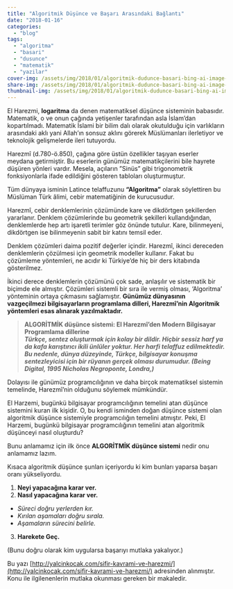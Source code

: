 ```yaml
---
title: "Algoritmik Düşünce ve Başarı Arasındaki Bağlantı"
date: "2018-01-16"
categories: 
  - "blog"
tags: 
  - "algoritma"
  - "basari"
  - "dusunce"
  - "matematik"
  - "yazilar"
cover-img: /assets/img/2018/01/algoritmik-dudunce-basari-bing-ai-image-creator-mantik-yaraticilik-matematik.jpeg
share-img: /assets/img/2018/01/algoritmik-dudunce-basari-bing-ai-image-creator-mantik-yaraticilik-matematik.jpeg
thumbnail-img: /assets/img/2018/01/algoritmik-dudunce-basari-bing-ai-image-creator-mantik-yaraticilik-matematik.jpeg
---
```



El Harezmi, **logaritma** da denen matematiksel düşünce sisteminin babasıdır. Matematik, o ve onun çağında yetişenler tarafından asla İslam’dan kopartılmadı. Matematik İslami bir bilim dalı olarak okutulduğu için varlıkların arasındaki aklı yani Allah’ın sonsuz aklını görerek Müslümanları ilerletiyor ve teknolojik gelişmelerde ileri tutuyordu.

Harezmî (d.780-ö.850), çağına göre üstün özellikler taşıyan eserler meydana getirmiştir. Bu eserlerin günümüz matematikçilerini bile hayrete düşüren yönleri vardır. Mesela, açıların ”Sinüs” gibi trigonometrik fonksiyonlarla ifade edildiğini gösteren tabloları oluşturmuştur.

Tüm dünyaya isminin Latince telaffuzunu **“Algoritma”** olarak söylettiren bu Müslüman Türk âlimi, cebir matematiğinin de kurucusudur.

Harezmî, cebir denklemlerinin çözümünde kare ve dikdörtgen şekillerden yararlanır. Denklem çözümlerinde bu geometrik şekilleri kullandığından, denklemlerde hep artı işaretli terimler göz önünde tutulur. Kare, bilinmeyeni, dikdörtgen ise bilinmeyenin sabit bir katını temsil eder.

Denklem çözümleri daima pozitif değerler içindir. Harezmî, ikinci dereceden denklemlerin çözülmesi için geometrik modeller kullanır. Fakat bu çözümleme yöntemleri, ne acıdır ki Türkiye’de hiç bir ders kitabında gösterilmez.

İkinci derece denklemlerin çözümünü çok sade, anlaşılır ve sistematik bir biçimde ele almıştır. Çözümleri sistemli bir sıra ile vermiş olması, ‘Algoritma’ yönteminin ortaya çıkmasını sağlamıştır. **Günümüz dünyasının vazgeçilmezi bilgisayarların programlama dilleri, Harezmî’nin Algoritmik yöntemleri esas alınarak yazılmaktadır.**

> **ALGORİTMİK düşünce sistemi: El Harezmî’den Modern Bilgisayar Programlama dillerine**  
> **_Türkçe, sentez oluşturmak için kolay bir dildir. Hiçbir sessiz harf ya da kafa karıştırıcı ikili ünlüler yoktur. Her harfi telaffuz edilmektedir. Bu nedenle, dünya düzeyinde, Türkçe, bilgisayar konuşma sentezleyicisi için bir rüyanın gerçek olması durumudur. (Being Digital, 1995 Nicholas Negroponte, Londra,)_**

Dolayısı ile günümüz programcılığının ve daha birçok matematiksel sistemin temelinde, Harezmî’nin olduğunu söylemek mümkündür.

El Harzemi, bugünkü bilgisayar programcılığının temelini atan düşünce sistemini kuran ilk kişidir. O, bu kendi isminden doğan düşünce sistemi olan algoritmik düşünce sistemiyle programcılığın temelini atmıştır. Peki, El Harzemi, bugünkü bilgisayar programcılığının temelini atan algoritmik düşünceyi nasıl oluşturdu?

Bunu anlamamız için ilk önce **ALGORİTMİK düşünce sistemi** nedir onu anlamamız lazım.

Kısaca algoritmik düşünce şunları içeriyordu ki kim bunları yaparsa başarı oranı yükseliyordu.

1. **Neyi yapacağına karar ver.**  
2. **Nasıl yapacağına karar ver.**  
  - *Süreci doğru yerlerden kır.*
  - *Kırılan aşamaları doğru sırala.*
  - *Aşamaların sürecini belirle.*
3. **Harekete Geç.**

(Bunu doğru olarak kim uygularsa başarıyı mutlaka yakalıyor.)

Bu yazı [http://yalcinkocak.com/sifir-kavrami-ve-harezmi/](http://yalcinkocak.com/sifir-kavrami-ve-harezmi/) adresinden alınmıştır. Konu ile ilgilenenlerin mutlaka okunması gereken bir makaledir.
